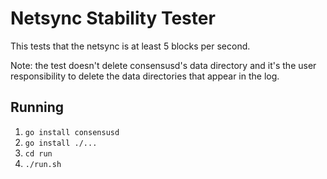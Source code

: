 # Netsync Stability Tester

This tests that the netsync is at least 5 blocks per second.

Note: the test doesn't delete consensusd's data directory and it's the
user responsibility to delete the data directories that appear in the
log.

## Running

1. `go install consensusd`
2. `go install ./...`
3. `cd run`
4. `./run.sh`
